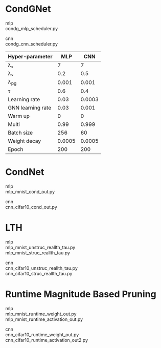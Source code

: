# CondGNet
mlp  
condg_mlp_scheduler.py 

cnn  
condg_cnn_scheduler.py
  

  
| Hyper-parameter    | MLP     | CNN     |
|--------------------|---------|---------|
| λₛ                 | 7       | 7       |
| λᵥ                 | 0.2     | 0.5     |
| λ<sub>pg</sub>                | 0.001   | 0.001   |
| τ                  | 0.6     | 0.4     |
| Learning rate      | 0.03    | 0.0003  |
| GNN learning rate  | 0.03    | 0.001   |
| Warm up            | 0       | 0       |
| Multi              | 0.99    | 0.999   |
| Batch size         | 256     | 60      |
| Weight decay       | 0.0005  | 0.0005  |
| Epoch              | 200     | 200     |

# CondNet
mlp  
mlp_mnist_cond_out.py 

cnn  
cnn_cifar10_cond_out.py

# LTH
mlp  
mlp_mnist_unstruc_reallth_tau.py    
mlp_mnist_struc_reallth_tau.py

cnn  
cnn_cifar10_unstruc_reallth_tau.py    
cnn_cifar10_struc_reallth_tau.py

# Runtime Magnitude Based Pruning
mlp  
mlp_mnist_runtime_weight_out.py     
mlp_mnist_runtime_activation_out.py

cnn  
cnn_cifar10_runtime_weight_out.py     
cnn_cifar10_runtime_activation_out2.py